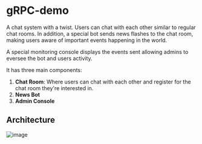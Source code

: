 # gRPC-demo

A chat system with a twist. Users can chat with each other similar to regular chat rooms. In addition, a special bot sends news flashes
to the chat room, making users aware of important events happening in the world.

A special monitoring console displays the events sent allowing admins to eversee the bot and users activity.

It has three main components:

1. **Chat Room**: Where users can chat with each other and register for the chat room they're interested in.
2. **News Bot**
3. **Admin Console**

## Architecture

![image](https://github.com/user-attachments/assets/2f892111-4562-4b44-bf53-6508ec9d8bd2)
